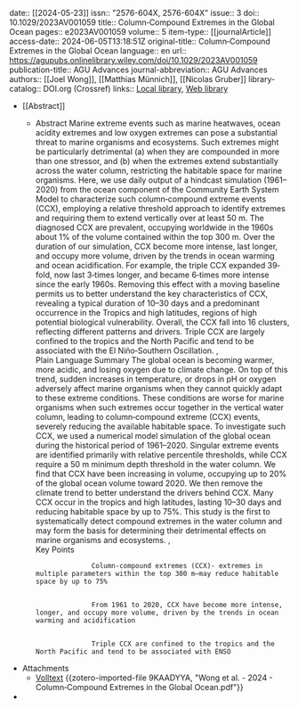 date:: [[2024-05-23]]
issn:: "2576-604X, 2576-604X"
issue:: 3
doi:: 10.1029/2023AV001059
title:: Column‐Compound Extremes in the Global Ocean
pages:: e2023AV001059
volume:: 5
item-type:: [[journalArticle]]
access-date:: 2024-06-05T13:18:51Z
original-title:: Column‐Compound Extremes in the Global Ocean
language:: en
url:: https://agupubs.onlinelibrary.wiley.com/doi/10.1029/2023AV001059
publication-title:: AGU Advances
journal-abbreviation:: AGU Advances
authors:: [[Joel Wong]], [[Matthias Münnich]], [[Nicolas Gruber]]
library-catalog:: DOI.org (Crossref)
links:: [Local library](zotero://select/library/items/8936QV24), [Web library](https://www.zotero.org/users/46463/items/8936QV24)

- [[Abstract]]
	- Abstract 
	              Marine extreme events such as marine heatwaves, ocean acidity extremes and low oxygen extremes can pose a substantial threat to marine organisms and ecosystems. Such extremes might be particularly detrimental (a) when they are compounded in more than one stressor, and (b) when the extremes extend substantially across the water column, restricting the habitable space for marine organisms. Here, we use daily output of a hindcast simulation (1961–2020) from the ocean component of the Community Earth System Model to characterize such column‐compound extreme events (CCX), employing a relative threshold approach to identify extremes and requiring them to extend vertically over at least 50 m. The diagnosed CCX are prevalent, occupying worldwide in the 1960s about 1% of the volume contained within the top 300 m. Over the duration of our simulation, CCX become more intense, last longer, and occupy more volume, driven by the trends in ocean warming and ocean acidification. For example, the triple CCX expanded 39‐fold, now last 3‐times longer, and became 6‐times more intense since the early 1960s. Removing this effect with a moving baseline permits us to better understand the key characteristics of CCX, revealing a typical duration of 10–30 days and a predominant occurrence in the Tropics and high latitudes, regions of high potential biological vulnerability. Overall, the CCX fall into 16 clusters, reflecting different patterns and drivers. Triple CCX are largely confined to the tropics and the North Pacific and tend to be associated with the El Niño‐Southern Oscillation. 
	            ,  
	              Plain Language Summary 
	              The global ocean is becoming warmer, more acidic, and losing oxygen due to climate change. On top of this trend, sudden increases in temperature, or drops in pH or oxygen adversely affect marine organisms when they cannot quickly adapt to these extreme conditions. These conditions are worse for marine organisms when such extremes occur together in the vertical water column, leading to column‐compound extreme (CCX) events, severely reducing the available habitable space. To investigate such CCX, we used a numerical model simulation of the global ocean during the historical period of 1961–2020. Singular extreme events are identified primarily with relative percentile thresholds, while CCX require a 50 m minimum depth threshold in the water column. We find that CCX have been increasing in volume, occupying up to 20% of the global ocean volume toward 2020. We then remove the climate trend to better understand the drivers behind CCX. Many CCX occur in the tropics and high latitudes, lasting 10–30 days and reducing habitable space by up to 75%. This study is the first to systematically detect compound extremes in the water column and may form the basis for determining their detrimental effects on marine organisms and ecosystems. 
	            ,  
	              Key Points 
	               
	                 
	                   
	                    Column‐compound extremes (CCX)‐ extremes in multiple parameters within the top 300 m—may reduce habitable space by up to 75% 
	                   
	                   
	                    From 1961 to 2020, CCX have become more intense, longer, and occupy more volume, driven by the trends in ocean warming and acidification 
	                   
	                   
	                    Triple CCX are confined to the tropics and the North Pacific and tend to be associated with ENSO
- Attachments
	- [Volltext](https://onlinelibrary.wiley.com/doi/pdfdirect/10.1029/2023AV001059) {{zotero-imported-file 9KAADYYA, "Wong et al. - 2024 - Column‐Compound Extremes in the Global Ocean.pdf"}}
-
